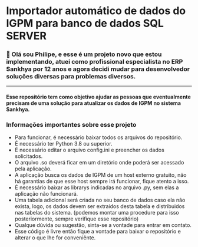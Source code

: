 # Importador automático de dados do IGPM para banco de dados SQL SERVER

### 👋 Olá sou Philipe, e esse é um projeto novo que estou implementando, atuei como profissional especialista no ERP Sankhya por 12 anos e agora decidi mudar para desenvolvedor soluções diversas para problemas diversos.

---

#### Esse repositório tem como objetivo ajudar as pessoas que eventualmente precisam de uma solução para atualizar os dados de IGPM no sistema Sankhya.


### Informações importantes sobre esse projeto
- Para funcionar, é necessário baixar todos os arquivos do repositório.
- É necessário ter Python 3.8 ou superior.
- É necessário editar o arquivo config.ini e preencher os dados solicitados.
- O arquivo .so deverá ficar em um diretório onde poderá ser acessado pela aplicação.
- A aplicação busca os dados de IGPM de um host externo gratuito, não há garantias de que esse host sempre irá funcionar, fique atento a isso.
- É necessário baixar as librarys indicadas no arquivo .py, sem elas a aplicação não funcionará.
- Uma tabela adicional será criada no seu banco de dados caso ela não exista, logo, os dados devem ser extraidos desta tabela e distribuidos nas tabelas do sistema. (podemos montar uma procedure para isso posteriormente, sempre verifique esse repositório)
- Qualque dúvida ou sugestão, sinta-se a vontade para entrar em contato.
- Esse código é livre então fique a vontade para baixar o repositório e alterar o que lhe for conveniênte.